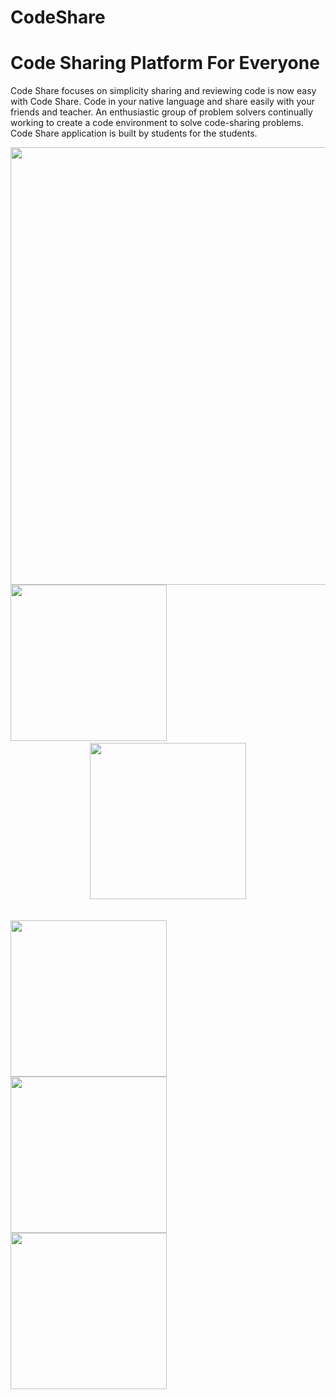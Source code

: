 # CodeShare
# Code Sharing Platform For Everyone

Code Share focuses on simplicity sharing and reviewing code is now easy with Code Share. Code in your native language and share easily with your friends and teacher.
An enthusiastic group of problem solvers continually working to create a code environment to solve code-sharing problems.
Code Share application is built by students for the students.


<body>
<img src="https://user-images.githubusercontent.com/88932277/227767524-a736b127-2059-49b4-b8c3-1729fd4492d9.jpg" width="700">
<section>
  <center>
<img src="https://user-images.githubusercontent.com/88932277/227767485-9200c933-a0e9-4694-a08e-21a4acd1576a.jpg" width="250"> <img scr ="https://user-images.githubusercontent.com/88932277/227767497-184dfa20-4738-4113-b59d-65148aab2129.jpg" width="250">
  <img src="https://user-images.githubusercontent.com/88932277/227767486-6efd865f-4d1b-4488-9c09-e454ba34657a.jpg" width="250"></center>
  </section>
  <a></a><br><br>
<section><img src="https://user-images.githubusercontent.com/88932277/227767490-94334aac-77dd-4987-b1a7-ccdfb57f8ea3.jpg" width="250"><img scr ="https://user-images.githubusercontent.com/88932277/227767497-184dfa20-4738-4113-b59d-65148aab2129.jpg" width="250">
<img src="https://user-images.githubusercontent.com/88932277/227767493-2463dfd3-8edc-496b-8687-763125defcf0.jpg" width="250" ><br>
<img src="https://user-images.githubusercontent.com/88932277/227768598-6806c7b2-61b2-407a-9c07-6a6c0a404897.jpg" width="250"></section>
</body>

